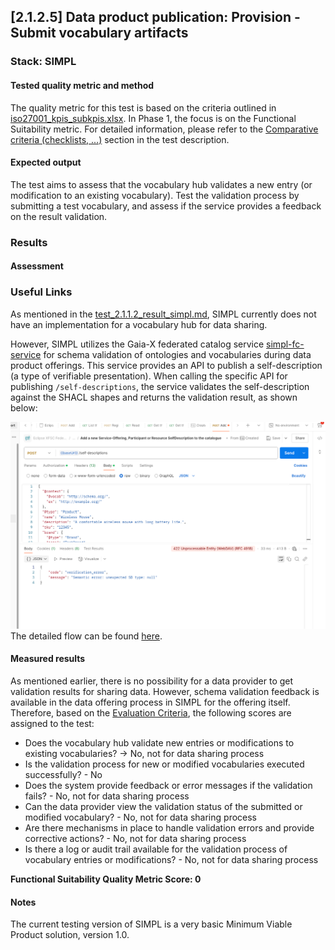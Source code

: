 ## [2.1.2.5] Data product publication: Provision - Submit vocabulary artifacts
### Stack: SIMPL

#### Tested quality metric and method

The quality metric for this test is based on the criteria outlined in [iso27001_kpis_subkpis.xlsx](../../../../../design_decisions/background_info/iso27001_kpis_subkpis.xlsx). In Phase 1,
the focus is on the Functional Suitability metric. For detailed information, please refer to the [Comparative criteria (checklists, ...)](./test.md#comparative-criteria-checklists-) section in the test description.

#### Expected output
The test aims to assess that the vocabulary hub validates a new entry (or modification to an existing vocabulary). Test the validation process by submitting a test vocabulary, and assess if the service provides a feedback on the result validation.

### Results
#### Assessment
### Useful Links

As mentioned in the [test_2.1.1.2_result_simpl.md](../test_2_1_2_1/result_simpl.md), 
SIMPL currently does not have an implementation for a vocabulary hub for data sharing. 

However, SIMPL utilizes the Gaia-X federated catalog service [simpl-fc-service](https://code.europa.eu/simpl/simpl-open/development/gaia-x-edc/simpl-fc-service) for schema validation of ontologies and vocabularies during data product offerings.
This service provides an API to publish a self-description (a type of verifiable presentation). When calling the specific API for publishing `/self-descriptions`, 
the service validates the self-description against the SHACL shapes and returns the validation result, as shown below:

![sd-offer.png](images/sd-offer.png)
The detailed flow can be found [here](https://gaia-x.gitlab.io/data-infrastructure-federation-services/cat/architecture-document/architecture/catalogue-architecture.html#_adding_a_self_description_for_an_offering).

#### Measured results
As mentioned earlier, there is no possibility for a data provider to get validation results for sharing data. However, schema validation feedback is available in the data offering process in SIMPL for the offering itself.
Therefore, based on the [Evaluation Criteria](./test.md#evaluation-criteria-), the following scores are assigned to the test:

- Does the vocabulary hub validate new entries or modifications to existing vocabularies? -> No, not for data sharing process
- Is the validation process for new or modified vocabularies executed successfully? - No
- Does the system provide feedback or error messages if the validation fails? - No, not for data sharing process
- Can the data provider view the validation status of the submitted or modified vocabulary? - No, not for data sharing process
- Are there mechanisms in place to handle validation errors and provide corrective actions? - No, not for data sharing process
- Is there a log or audit trail available for the validation process of vocabulary entries or modifications? - No, not for data sharing process

**Functional Suitability Quality Metric Score: 0**

#### Notes
The current testing version of SIMPL is a very basic Minimum Viable Product solution, version 1.0. 